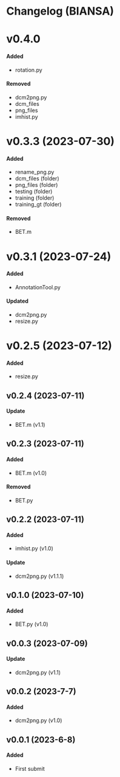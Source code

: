 # Changelog (BIANSA)

# v0.4.0
#### Added
- rotation.py

#### Removed
- dcm2png.py
- dcm_files
- png_files
- imhist.py

# v0.3.3 (2023-07-30)
#### Added
- rename_png.py
- dcm_files (folder)
- png_files (folder)
- testing (folder)
- training (folder)
- training_gt (folder)

#### Removed
- BET.m

# v0.3.1 (2023-07-24)
#### Added
- AnnotationTool.py
#### Updated
- dcm2png.py
- resize.py

# v0.2.5 (2023-07-12)
#### Added
- resize.py

## v0.2.4 (2023-07-11)
#### Update
- BET.m (v1.1)

## v0.2.3 (2023-07-11)
#### Added
- BET.m (v1.0)
#### Removed
- BET.py


## v0.2.2 (2023-07-11)
#### Added
- imhist.py (v1.0)
#### Update
- dcm2png.py (v1.1.1)


## v0.1.0 (2023-07-10)
#### Added
- BET.py (v1.0)

## v0.0.3 (2023-07-09)
#### Update
- dcm2png.py (v1.1)

## v0.0.2 (2023-7-7)
#### Added
- dcm2png.py (v1.0)

## v0.0.1 (2023-6-8)
#### Added
- First submit
